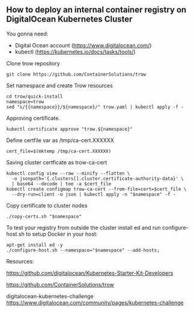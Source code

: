 ## How to deploy an internal container registry on DigitalOcean Kubernetes Cluster

You gonna need:
- Digital Ocean account (https://www.digitalocean.com/)
- kubectl (https://kubernetes.io/docs/tasks/tools/)


Clone trow repository
```
git clone https://github.com/ContainerSolutions/trow
```
Set namespace and create Trow resources
```
cd trow/quick-install
namespace=trow
sed "s/{{namespace}}/${namespace}/" trow.yaml | kubectl apply -f -
```

Approving certificate.
```
kubectl certificate approve "trow.${namespace}"
```
Define certfile var as /tmp/ca-cert.XXXXXX
```
cert_file=$(mktemp /tmp/ca-cert.XXXXXX)
```

Saving cluster certficate as trow-ca-cert
```
kubectl config view --raw --minify --flatten \
  -o jsonpath='{.clusters[].cluster.certificate-authority-data}' \
  | base64 --decode | tee -a $cert_file
kubectl create configmap trow-ca-cert --from-file=cert=$cert_file \
  --dry-run=client -o json | kubectl apply -n "$namespace" -f -
```  
Copy certificate to cluster nodes
```
./copy-certs.sh "$namespace"
```
To test your registry from outside the cluster install ed and run configure-host.sh to setup Docker in your host:
```
apt-get install ed -y
./configure-host.sh --namespace="$namespace" --add-hosts;
```

Resources:

https://github.com/digitalocean/Kubernetes-Starter-Kit-Developers

https://github.com/ContainerSolutions/trow


digitalocean-kubernetes-challenge
https://www.digitalocean.com/community/pages/kubernetes-challenge
